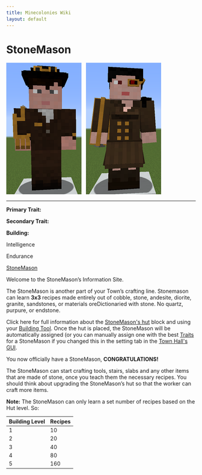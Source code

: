 ```yaml
---
title: Minecolonies Wiki
layout: default
---
```

# StoneMason

<div class="infobox box text-center">
<img src="../../assets/images/workers/stonemason_m.png" alt="StoneMason Male" />&nbsp;&nbsp;&nbsp;<img src="../../assets/images/workers/stonemason_f.png" alt="StoneMason Female" />
<hr />
  <div class="row section-text text-left">
    <div class="col">
      <p><strong>Primary Trait:</strong></p>
      <p><strong>Secondary Trait:</strong></p>
      <p><strong>Building:</strong></p>
    </div>
    <div class="col">
      <p class="traitp">Intelligence</p>
      <p class="traits">Endurance</p>
      <p><a href="../buildings/stonemason">StoneMason</a></p>
    </div>
  </div>
</div>

Welcome to the StoneMason’s Information Site.

The StoneMason is another part of your Town’s crafting line. Stonemason can learn <strong>3x3</strong> recipes made entirely out of cobble, stone, andesite, diorite, granite, sandstones, or materials oreDictionaried with stone. No quartz, purpure, or endstone.


Click here for full information about the [StoneMason's hut](../buildings/stonemason) block and using your [Building Tool](../items/buildingtool). Once the hut is placed, the StoneMason will be automatically assigned (or you can manually assign one with the best [Traits](../systems/workerinfo) for a StoneMason if you changed this in the setting tab in the [Town Hall's GUI](../../source/buildings/townhall).

You now officially have a StoneMason, **CONGRATULATIONS!**

The StoneMason can start crafting tools, stairs, slabs and any other items that are made of stone, once you teach them the necessary recipes. You should think about upgrading the StoneMason’s hut so that the worker can craft more items.  

**Note:** The StoneMason can only learn a set number of recipes based on the Hut level. So:


| Building Level | Recipes |
| ----- | ----- |
| 1 | 10  |
| 2 | 20  |
| 3 | 40  |
| 4 | 80  |
| 5 | 160 |

<br>
